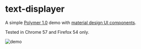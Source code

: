 # text-displayer
A simple [Polymer 1.0](https://www.polymer-project.org/1.0/docs/devguide/feature-overview) demo with [material design UI components](https://www.webcomponents.org/collection/PolymerElements/paper-elements). 

Tested in Chrome 57 and Firefox 54 only.

![demo](../master/image/screenshot.png?raw=true)
